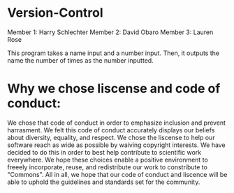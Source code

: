 # Version-Control
Member 1: Harry Schlechter 
Member 2: David Obaro
Member 3: Lauren Rose

This program takes a name input and a number input. Then, it outputs the name the number of times  as the number inputted.

# Why we chose liscense and code of conduct:
We chose that code of conduct in order to emphasize inclusion and prevent harrasment. We felt this code of conduct accurately displays our beliefs about diversity, equality, and respect. We chose the liscense to help our software reach as wide as possible by waiving copyright interests. We have decided to do this in order to best help contribute to scientific work everywhere. We hope these choices enable a positive environment to freeely incorporate, reuse, and redistribute our work to constribute to "Commons". All in all, we hope that our code of conduct and liscence will be able to uphold the guidelines and standards set for the community.
